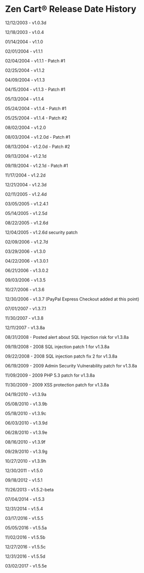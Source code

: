 Zen Cart® Release Date History
==============================

12/12/2003 - v1.0.3d

12/18/2003 - v1.0.4

01/14/2004 - v1.1.0

02/01/2004 - v1.1.1

02/04/2004 - v1.1.1 - Patch #1

02/25/2004 - v1.1.2

04/09/2004 - v1.1.3

04/15/2004 - v1.1.3 - Patch #1

05/13/2004 - v1.1.4

05/24/2004 - v1.1.4 - Patch #1

05/25/2004 - v1.1.4 - Patch #2

08/02/2004 - v1.2.0

08/03/2004 - v1.2.0d - Patch #1

08/13/2004 - v1.2.0d - Patch #2

09/13/2004 - v1.2.1d

09/19/2004 - v1.2.1d - Patch #1

11/17/2004 - v1.2.2d

12/21/2004 - v1.2.3d

02/11/2005 - v1.2.4d

03/05/2005 - v1.2.4.1

05/14/2005 - v1.2.5d

08/22/2005 - v1.2.6d

12/04/2005 - v1.2.6d security patch

02/09/2006 - v1.2.7d

03/29/2006 - v1.3.0

04/22/2006 - v1.3.0.1

06/21/2006 - v1.3.0.2

09/03/2006 - v1.3.5

10/27/2006 - v1.3.6

12/30/2006 - v1.3.7 (PayPal Express Checkout added at this point)

07/01/2007 - v1.3.7.1

11/30/2007 - v1.3.8

12/11/2007 - v1.3.8a

08/31/2008 - Posted alert about SQL Injection risk for v1.3.8a

09/19/2008 - 2008 SQL injection patch 1 for v1.3.8a

09/22/2008 - 2008 SQL injection patch fix 2 for v1.3.8a

06/19/2009 - 2009 Admin Security Vulnerability patch for v1.3.8a

11/09/2009 - 2009 PHP 5.3 patch for v1.3.8a

11/30/2009 - 2009 XSS protection patch for v1.3.8a

04/19/2010 - v1.3.9a

05/08/2010 - v1.3.9b

05/18/2010 - v1.3.9c

06/03/2010 - v1.3.9d

06/28/2010 - v1.3.9e

08/16/2010 - v1.3.9f

09/29/2010 - v1.3.9g

10/27/2010 - v1.3.9h

12/30/2011 - v1.5.0

09/18/2012 - v1.5.1

11/26/2013 - v1.5.2-beta

07/04/2014 - v1.5.3

12/31/2014 - v1.5.4

03/17/2016 - v1.5.5

05/05/2016 - v1.5.5a

11/02/2016 - v1.5.5b

12/27/2016 - v1.5.5c

12/31/2016 - v1.5.5d

03/02/2017 - v1.5.5e


